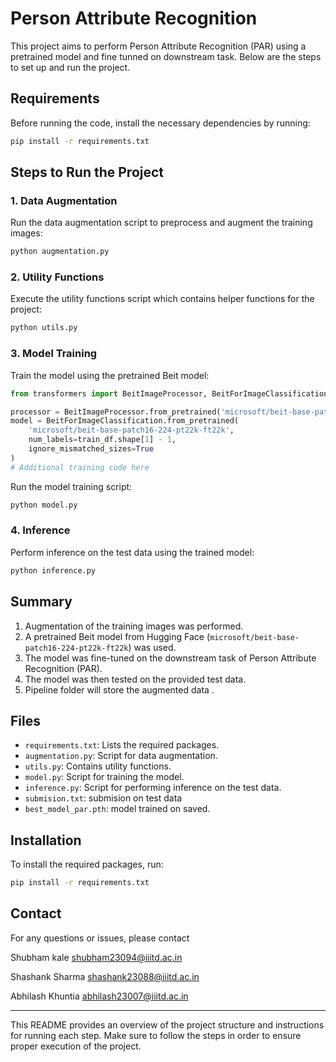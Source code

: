 
# Person Attribute Recognition

This project aims to perform Person Attribute Recognition (PAR) using a pretrained model and fine tunned on downstream task. Below are the steps to set up and run the project.

## Requirements

Before running the code, install the necessary dependencies by running:

```bash
pip install -r requirements.txt
```

## Steps to Run the Project

### 1. Data Augmentation

Run the data augmentation script to preprocess and augment the training images:

```bash
python augmentation.py
```

### 2. Utility Functions

Execute the utility functions script which contains helper functions for the project:

```bash
python utils.py
```

### 3. Model Training

Train the model using the pretrained Beit model:

```python
from transformers import BeitImageProcessor, BeitForImageClassification

processor = BeitImageProcessor.from_pretrained('microsoft/beit-base-patch16-224-pt22k-ft22k')
model = BeitForImageClassification.from_pretrained(
    'microsoft/beit-base-patch16-224-pt22k-ft22k',
    num_labels=train_df.shape[1] - 1,
    ignore_mismatched_sizes=True
)
# Additional training code here
```

Run the model training script:

```bash
python model.py
```

### 4. Inference

Perform inference on the test data using the trained model:

```bash
python inference.py
```

## Summary

1. Augmentation of the training images was performed.
2. A pretrained Beit model from Hugging Face (`microsoft/beit-base-patch16-224-pt22k-ft22k`) was used.
3. The model was fine-tuned on the downstream task of Person Attribute Recognition (PAR).
4. The model was then tested on the provided test data.
5. Pipeline folder will store the augmented data .

## Files

- `requirements.txt`: Lists the required packages.
- `augmentation.py`: Script for data augmentation.
- `utils.py`: Contains utility functions.
- `model.py`: Script for training the model.
- `inference.py`: Script for performing inference on the test data.
- `submision.txt`: submision on test data
- `best_model_par.pth`: model trained on saved.

## Installation

To install the required packages, run:

```bash
pip install -r requirements.txt
```

## Contact

For any questions or issues, please contact 

Shubham kale 
shubham23094@iiitd.ac.in

Shashank Sharma 
shashank23088@iiitd.ac.in

Abhilash Khuntia
abhilash23007@iiitd.ac.in

---

This README provides an overview of the project structure and instructions for running each step. Make sure to follow the steps in order to ensure proper execution of the project.
